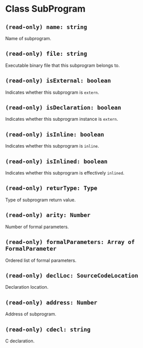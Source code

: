 # Class SubProgram

## `(read-only) name: string`

Name of subprogram.

## `(read-only) file: string`

Executable binary file that this subprogram belongs to.

## `(read-only) isExternal: boolean`

Indicates whether this subprogram is `extern`.

## `(read-only) isDeclaration: boolean`

Indicates whether this subprogram instance is `extern`.

## `(read-only) isInline: boolean`

Indicates whether this subprogram is `inline`.

## `(read-only) isInlined: boolean`

Indicates whether this subprogram is effectively `inlined`.

## `(read-only) returType: Type`

Type of subprogram return value.

## `(read-only) arity: Number`

Number of formal parameters.

## `(read-only) formalParameters: Array of FormalParameter`

Ordered list of formal parameters.

## `(read-only) declLoc: SourceCodeLocation`

Declaration location.

## `(read-only) address: Number`

Address of subprogram.

## `(read-only) cdecl: string`

C declaration.
